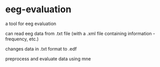 # eeg-evaluation

a tool for eeg evaluation

can read eeg data from .txt file (with a .xml file containing information - frequency, etc.)

changes data in .txt format to .edf

preprocess and evaluate data using mne
